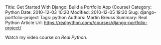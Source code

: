 Title: Get Started With Django: Build a Portfolio App (Course)
Category: Python
Date: 2010-12-03 10:20
Modified: 2010-12-05 19:30
Slug: django-portfolio-project
Tags: python
Authors: Martin Breuss
Summary: Real Python Article
Url: https://realpython.com//courses/django-portfolio-project/

Watch my video course on _Real Python_.